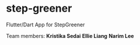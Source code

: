 # step-greener
Flutter/Dart App for StepGreener

Team members:
**Kristika Sedai**
**Ellie Liang**
**Narim Lee**

